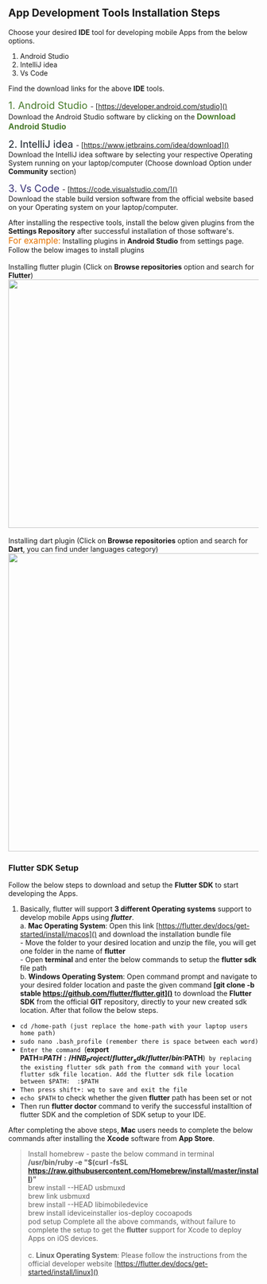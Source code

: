 ## App Development Tools Installation Steps

Choose your desired **IDE** tool for developing mobile Apps from the below options.
1. Android Studio
2. IntelliJ idea
3. Vs Code

Find the download links for the above **IDE** tools.

<span style="color: #4b7d2f; font-size: 15pt">1. Android Studio </span> - [https://developer.android.com/studio]() </br> 
Download the Android Studio software by clicking on the <span style="color: #4b7d2f; font-size: 12pt; font-weight: bold">Download Android Studio</span>

<span style="color: #17202A; font-size: 15pt">2. IntelliJ idea </span> - [https://www.jetbrains.com/idea/download]() </br>
Download the IntelliJ idea software by selecting your respective Operating System running on your laptop/computer (Choose download Option under **Community** section)

<span style="color: #373277; font-size: 15pt">3. Vs Code </span> - [https://code.visualstudio.com/]() </br>
Download the stable build version software from the official website based on your Operating system on your laptop/computer.

After installing the respective tools, install the below given plugins from the **Settings Repository** after successful installation of those software's.
</br><span style="color: #e67300; font-size: 13pt">For example:</span> Installing plugins in **Android Studio** from settings page. Follow the below images to install plugins</br></br>
Installing flutter plugin (Click on **Browse repositories** option and search for **Flutter**)</br>
<img src="https://i.stack.imgur.com/D3Lrd.png" width="800" height="500" /></br></br>
Installing dart plugin (Click on **Browse repositories** option and search for **Dart**, you can find under languages category)
<img src="https://user-images.githubusercontent.com/3614291/30086432-0acb906e-9269-11e7-8ae3-b2caca9fba16.png" width="900" height="600" />
### Flutter SDK Setup

Follow the below steps to download and setup the **Flutter SDK** to start developing the Apps.

1. Basically, flutter will support **3 different Operating systems** support to develop mobile Apps using ***flutter***.</br>
a. **Mac Operating System**: Open this link [https://flutter.dev/docs/get-started/install/macos]() and download the installation bundle file</br>   - Move the folder to  your desired location and unzip the file, you will get one folder in the name of **flutter**</br>- Open **terminal** and enter the below commands to setup the **flutter sdk** file path</br>
b. **Windows Operating System**: Open command prompt and navigate to your desired folder location and paste the given command **[git clone -b stable https://github.com/flutter/flutter.git]()** to download the **Flutter SDK** from the official **GIT** repository, directly to your new created sdk location. After that follow the below steps.
- ```cd /home-path (just replace the home-path with your laptop users home path)```
- ```sudo nano .bash_profile (remember there is space between each word)```
- ```Enter the command ```(**export PATH=$PATH:/HNB_Project/flutter_sdk/flutter/bin:$PATH**)``` by replacing the existing flutter sdk path from the command with your local flutter sdk file location. Add the flutter sdk file location between $PATH:  :$PATH```
- ```Then press shift+: wq to save and exit the file```
- ```echo $PATH``` to check whether the given **flutter** path has been set or not
- Then run **flutter doctor** command to verify the successful installtion of flutter SDK and the completion of SDK setup to your IDE.

After completing the above steps, **Mac** users needs to complete the below commands after installing the **Xcode** software from **App Store**.</br>
>Install homebrew - paste the below command in terminal </br>**/usr/bin/ruby -e "$(curl -fsSL https://raw.githubusercontent.com/Homebrew/install/master/install)"**</br>
> brew install --HEAD usbmuxd</br>
> brew link usbmuxd</br>
> brew install --HEAD libimobiledevice</br>
> brew install ideviceinstaller ios-deploy cocoapods</br>
> pod setup
Complete all the above commands, without failure to complete the setup to get the **flutter** support for Xcode to deploy Apps on iOS devices.</br>
</br>c. **Linux Operating System**: Please follow the instructions from the official developer website [https://flutter.dev/docs/get-started/install/linux]()

